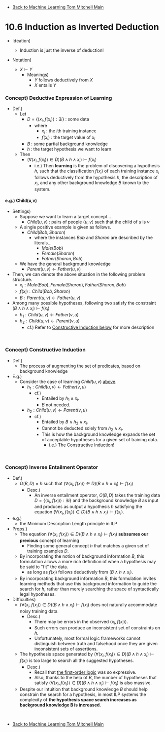* [Back to Machine Learning Tom Mitchell Main](../../main.md)

# 10.6 Induction as Inverted Deduction
- Ideation)
  - Induction is just the inverse of deduction!

- Notation) 
  - $X \vdash Y$
    - Meanings)
      - $Y$ follows deductively from $X$
      - $X$ entails $Y$

### Concept) Deductive Expression of Learning
- Def.)
  - Let
    - $`D = \{\langle x_i, f(x_i) \rangle : \exists i\}`$ : some data
      - where 
        - $x_i$ : the $i$th training instance
        - $f(x_i)$ : the target value of $x_i$
    - $B$ : some partial background knowledge
    - $h$ : the target hypothesis we want to learn
  - Then
    - $`(\forall \langle x_i, f(x_i) \rangle \in D) (B \wedge h \wedge x_i) \vdash f(x_i)`$
      - i.e.) Then **learning** is the problem of discovering a hypothesis $h$, such that the classification $f(x_i)$ of each training instance $x_i$ follows deductively from the hypothesis $h$, the description of $x_i$, and any other background knowledge $B$ known to the system.
#### e.g.) Child(u,v)
  - Settings)
    - Suppose we want to learn a target concept...
      - $Child(u,v)$ : pairs of people $\langle u, v \rangle$ such that the child of $u$ is $v$
    - A single positive example is given as follows.
      - $Child(Bob, Sharon)$
        - where the instances $Bob$ and $Sharon$ are described by the literals...
          - $Male(Bob)$
          - $Female(Sharon)$
          - $Father(Sharon, Bob)$
    - We have the general background knowledge
      - $Parent(u,v) \leftarrow Father(u,v)$
  - Then, we can denote the above situation in the following problem structure.
    - $`x_i : Male(Bob), Female(Sharon), Father(Sharon, Bob)`$
    - $`f(x_i) : Child(Bob, Sharon)`$
    - $`B : Parent(u,v) \leftarrow Father(u,v)`$
  - Among many possible hypotheses, following two satisfy the constraint $(B \wedge h \wedge x_i) \vdash f(x_i)$
    - $h_1 : Child(u,v)\leftarrow Father(v,u)$
    - $h_2 : Child(u,v)\leftarrow Parent(v,u)$
      - cf.) Refer to [Constructive Induction below](#concept-constructive-induction) for more description

<br>

### Concept) Constructive Induction
- Def.)
  - The process of augmenting the set of predicates, based on background knowledge
- E.g.)
  - Consider the case of learning $Child(u,v)$ [above](#eg-childuv).
    - $h_1 : Child(u,v)\leftarrow Father(v,u)$
      - cf.)
        - Entailed by $h_1\wedge x_i$.
        - $B$ not needed.
    - $h_2 : Child(u,v)\leftarrow Parent(v,u)$
      - cf.)
        - Entailed by $B\wedge h_2 \wedge x_i$.
        - Cannot be deducted solely from $h_2 \wedge x_i$.
        - This is how the background knowledge expands the set of acceptable hypotheses for a given set of training data.
          - i.e.) The Constructive Induction!

<br>

### Concept) Inverse Entailment Operator
- Def.)
  - $`O(B,D)=h \textrm{ such that }(\forall \langle x_i, f(x_i) \rangle \in D) (B \wedge h \wedge x_i) \vdash f(x_i)`$
    - Desc.)
      - An inverse entailment operator, $O(B,D)$ takes the training data $`D = \{\langle x_i, f(x_i) \rangle : \exists i\}`$ and the background knowledge $B$ as input and produces as output a hypothesis $h$ satisfying the equation $`(\forall \langle x_i, f(x_i) \rangle \in D) (B \wedge h \wedge x_i) \vdash f(x_i)`$.
- e.g.)
  - the Minimum Description Length principle in ILP
- Props.)
  - The equation $`(\forall \langle x_i, f(x_i) \rangle \in D) (B \wedge h \wedge x_i) \vdash f(x_i)`$ **subsumes our previous** concept of learning
    - Finding some general concept $h$ that matches a given set of training examples $D$.
  - By incorporating the notion of background information $B$, this formulation allows a more rich definition of when a hypothesis may be said to "fit" the data.
    -  as long as $f(x_i)$ follows deductively from $(B\wedge h \wedge x_i)$.
  - By incorporating background information $B$, this formulation invites learning methods that use this background information to guide the search for $h$, rather than merely searching the space of syntactically legal hypotheses.
- Difficulties)
  - $`(\forall \langle x_i, f(x_i) \rangle \in D) (B \wedge h \wedge x_i) \vdash f(x_i)`$ does not naturally accommodate noisy training data.
    - Desc.)
      - There may be errors in the observed $\langle x_i, f(x_i) \rangle$.
      - Such errors can produce an inconsistent set of constraints on $h$.
      - Unfortunately, most formal logic frameworks cannot distinguish between truth and falsehood once they are given inconsistent sets of assertions.
  - The hypothesis space generated by $`(\forall \langle x_i, f(x_i) \rangle \in D) (B \wedge h \wedge x_i) \vdash f(x_i)`$ is too large to search all the suggested hypotheses.
    - Desc.)
      - Recall that [the first-order logic](../02/note.md#concept-first-order-rule) was so expressive.
      - Also, thanks to the help of $B$, the number of hypotheses that satisfy $`(\forall \langle x_i, f(x_i) \rangle \in D) (B \wedge h \wedge x_i) \vdash f(x_i)`$ is also massive.
  - Despite our intuition that background knowledge $B$ should help constrain the search for a hypothesis, in most ILP systems the complexity of **the hypothesis space search increases as background knowledge B is increased**.



<br>

* [Back to Machine Learning Tom Mitchell Main](../../main.md)